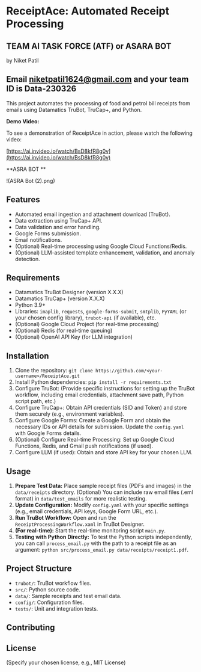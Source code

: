 # ReceiptAce: Automated Receipt Processing

## TEAM AI TASK FORCE (ATF) or ASARA BOT
by Niket Patil

## Email niketpatil1624@gmail.com and your team ID is Data-230326

This project automates the processing of food and petrol bill receipts from emails using Datamatics TruBot, TruCap+, and Python.

**Demo Video:**

To see a demonstration of ReceiptAce in action, please watch the following video:

[https://ai.invideo.io/watch/BsD8kfR8g0v](https://ai.invideo.io/watch/BsD8kfR8g0v)




**ASRA BOT **

!(ASRA Bot (2).png)  


## Features

* Automated email ingestion and attachment download (TruBot).
* Data extraction using TruCap+ API.
* Data validation and error handling.
* Google Forms submission.
* Email notifications.
* (Optional) Real-time processing using Google Cloud Functions/Redis.
* (Optional) LLM-assisted template enhancement, validation, and anomaly detection.


## Requirements

* Datamatics TruBot Designer (version X.X.X)
* Datamatics TruCap+ (version X.X.X)
* Python 3.9+
* Libraries:  `imaplib`, `requests`, `google-forms-submit`, `smtplib`, `PyYAML` (or your chosen config library),  `trubot-api` (if available), etc.
* (Optional) Google Cloud Project (for real-time processing)
* (Optional) Redis (for real-time queuing)
* (Optional) OpenAI API Key (for LLM integration)


## Installation

1. Clone the repository: `git clone https://github.com/<your-username>/ReceiptAce.git`
2. Install Python dependencies: `pip install -r requirements.txt`
3. Configure TruBot: (Provide specific instructions for setting up the TruBot workflow, including email credentials, attachment save path, Python script path, etc.)
4. Configure TruCap+: Obtain API credentials (SID and Token) and store them securely (e.g., environment variables).
5. Configure Google Forms: Create a Google Form and obtain the necessary IDs or API details for submission. Update the `config.yaml` with Google Forms details.
6. (Optional) Configure Real-time Processing: Set up Google Cloud Functions, Redis, and Gmail push notifications (if used).
7. Configure LLM (if used):  Obtain and store API key for your chosen LLM.



## Usage

1.  **Prepare Test Data:** Place sample receipt files (PDFs and images) in the `data/receipts` directory.  (Optional) You can include raw email files (.eml format) in `data/test_emails` for more realistic testing.
2.  **Update Configuration:**  Modify `config.yaml` with your specific settings (e.g., email credentials, API keys, Google Form URL, etc.).
3.  **Run TruBot Workflow:** Open and run the `ReceiptProcessingWorkflow.xaml` in TruBot Designer. 
4.  **(For real-time):** Start the real-time monitoring script `main.py`.
5.  **Testing with Python Directly:** To test the Python scripts independently, you can call `process_email.py` with the path to a receipt file as an argument:  `python src/process_email.py data/receipts/receipt1.pdf`.


## Project Structure

* `trubot/`: TruBot workflow files.
* `src/`: Python source code.
* `data/`: Sample receipts and test email data.
* `config/`: Configuration files.
* `tests/`: Unit and integration tests.


## Contributing



## License

(Specify your chosen license, e.g., MIT License)
